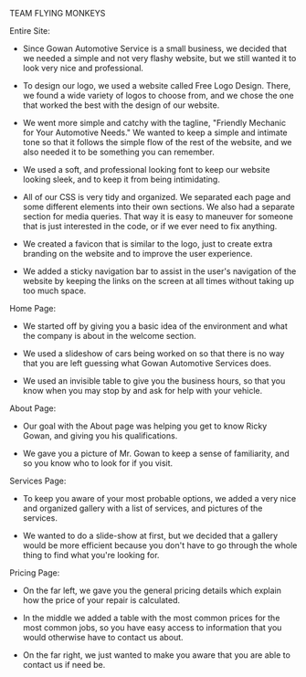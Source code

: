 TEAM FLYING MONKEYS


Entire Site:

 - Since Gowan Automotive Service is a small business, we decided that we needed a simple and not very flashy website, but we still wanted it to look very nice and professional. 

 - To design our logo, we used a website called Free Logo Design. There, we found a wide variety of logos to choose from, and we chose the one that worked the best with the design of our website.

 - We went more simple and catchy with the tagline, "Friendly Mechanic for Your Automotive Needs." We wanted to keep a simple and intimate tone so that it follows the simple flow of the rest of the website, and we also needed it to be something you can remember.

 - We used a soft, and professional looking font to keep our website looking sleek, and to keep it from being intimidating.

 - All of our CSS is very tidy and organized. We separated each page and some different elements into their own sections. We also had a separate section for media queries. That way it is easy to maneuver for someone that is just interested in the code, or if we ever need to fix anything.

 - We created a favicon that is similar to the logo, just to create extra branding on the website and to improve the user experience.

 - We added a sticky navigation bar to assist in the user's navigation of the website by keeping the links on the screen at all times without taking up too much space.


Home Page:

 - We started off by giving you a basic idea of the environment and what the company is about in the welcome section. 

 - We used a slideshow of cars being worked on so that there is no way that you are left guessing what Gowan Automotive Services does.

 - We used an invisible table to give you the business hours, so that you know when you may stop by and ask for help with your vehicle.


About Page:

 - Our goal with the About page was helping you get to know Ricky Gowan, and giving you his qualifications.

 - We gave you a picture of Mr. Gowan to keep a sense of familiarity, and so you know who to look for if you visit.


Services Page:

 - To keep you aware of your most probable options, we added a very nice and organized gallery with a list of services, and pictures of the services.

 - We wanted to do a slide-show at first, but we decided that a gallery would be more efficient because you don't have to go through the whole thing to find what you're looking for.


Pricing Page:

 - On the far left, we gave you the general pricing details which explain how the price of your repair is calculated.

 - In the middle we added a table with the most common prices for the most common jobs, so you have easy access to information that you would otherwise have to contact us about.

 - On the far right, we just wanted to make you aware that you are able to contact us if need be.
